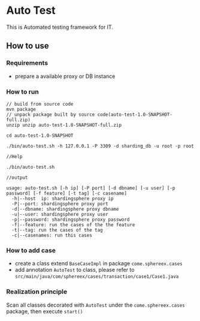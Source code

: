 # Auto Test
This is Automated testing framework for IT.

## How to use
### Requirements
* prepare a available proxy or DB instance
### How to run
```
// build from source code
mvn package
// unpack package built by source code(auto-test-1.0-SNAPSHOT-full.zip)
unzip unzip auto-test-1.0-SNAPSHOT-full.zip

cd auto-test-1.0-SNAPSHOT

./bin/auto-test.sh -h 127.0.0.1 -P 3309 -d sharding_db -u root -p root

//Help

./bin/auto-test.sh

//output

usage: auto-test.sh [-h ip] [-P port] [-d dbname] [-u user] [-p password] [-f feature] [-t tag] [-c casename]
  -h|--host  ip: shardingsphere proxy ip
  -P|--port: shardingsphere proxy port
  -d|--dbname: shardingsphere proxy dbname
  -u|--user: shardingsphere proxy user
  -p|--password: shardingsphere proxy password
  -f|--feature: run the cases of the the feature
  -t|--tag: run the cases of the tag
  -c|--casenames: run this cases 
```

### How to add case

* create a class extend `BaseCaseImpl` in package `come.sphereex.cases`
* add annotation `AutoTest` to class, please refer to `src/main/java/com/sphereex/cases/transaction/case1/Case1.java`

### Realization principle

Scan all classes decorated with `AutoTest` under the `come.sphereex.cases` package, then execute `start()`